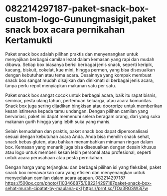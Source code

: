 # 082214297187-paket-snack-box-custom-logo-Gunungmasigit,paket snack box acara pernikahan Kertamukti
Paket snack box adalah pilihan praktis dan menyenangkan untuk menyajikan berbagai camilan lezat dalam kemasan yang rapi dan mudah dibawa. Setiap box biasanya berisi berbagai jenis snack, seperti keripik, kacang, biskuit, cokelat, kue mini, hingga permen, yang bisa disesuaikan dengan kebutuhan atau tema acara. Desainnya yang kompak membuat snack box sangat mudah disajikan dan dinikmati di berbagai jenis acara, tanpa perlu repot menyiapkan makanan satu per satu.

Paket snack box sangat cocok untuk berbagai acara, baik itu rapat bisnis, seminar, pesta ulang tahun, pertemuan keluarga, atau acara komunitas. Snack box juga sering dijadikan bingkisan atau doorprize untuk memberikan kesan istimewa kepada tamu undangan. Dengan pilihan camilan yang bervariasi, paket ini dapat memenuhi selera beragam orang, dari yang suka makanan gurih hingga yang lebih suka yang manis.

Selain kemudahan dan praktis, paket snack box dapat dipersonalisasi sesuai dengan kebutuhan acara Anda. Anda bisa memilih snack sehat, snack bebas gluten, atau bahkan menambahkan minuman ringan dalam box. Kemasan yang menarik juga bisa disesuaikan dengan desain khusus atau logo untuk memberi kesan lebih personal atau profesional, seperti untuk acara perusahaan atau pesta pernikahan.

Dengan harga yang terjangkau dan berbagai pilihan isi yang fleksibel, paket snack box menawarkan cara yang efisien dan menyenangkan untuk menyediakan camilan dalam acara apapun.
082214297187
https://500px.com/photo/1103466875/082214297187paket-snack-box-sehat-murah-cipatat-by-maulana-pkl
https://prnt.sc/TOa3RGSW3j7w
